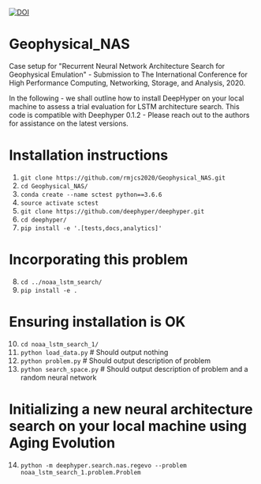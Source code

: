 
[![DOI](https://zenodo.org/badge/258007645.svg)](https://zenodo.org/badge/latestdoi/258007645)
# Geophysical_NAS
Case setup for "Recurrent Neural Network Architecture Search for Geophysical Emulation" - Submission to The International Conference for High Performance Computing, Networking, Storage, and Analysis, 2020.

In the following - we shall outline how to install DeepHyper on your local machine to assess a trial evaluation for LSTM architecture search. This code is compatible with Deephyper 0.1.2 - Please reach out to the authors for assistance on the latest versions.

# Installation instructions

1. `git clone https://github.com/rmjcs2020/Geophysical_NAS.git`
2. `cd Geophysical_NAS/`
3. `conda create --name sctest python==3.6.6`
4. `source activate sctest`
5. `git clone https://github.com/deephyper/deephyper.git`
6. `cd deephyper/`
7. `pip install -e '.[tests,docs,analytics]'`

# Incorporating this problem

8. `cd ../noaa_lstm_search/`
9. `pip install -e .`

# Ensuring installation is OK
10. `cd noaa_lstm_search_1/`
11. `python load_data.py` # Should output nothing
12. `python problem.py` # Should output description of problem
13. `python search_space.py` # Should output description of problem and a random neural network

# Initializing a new neural architecture search on your local machine using Aging Evolution
14. `python -m deephyper.search.nas.regevo --problem noaa_lstm_search_1.problem.Problem`
